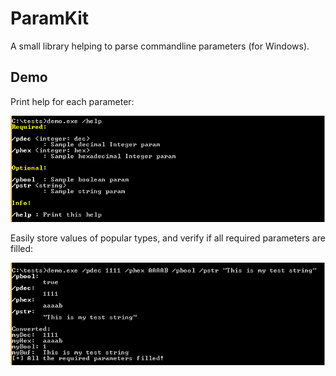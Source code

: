 # ParamKit
A small library helping to parse commandline parameters (for Windows).

Demo
-
Print help for each parameter:

<img src="./img/demo_help.png" alt="demo: print help" >

Easily store values of popular types, and verify if all required parameters are filled:

<img src="./img/demo_print.png" alt="demo: print help" >

